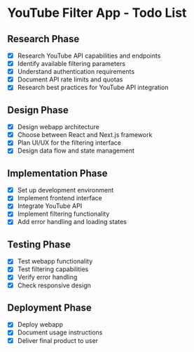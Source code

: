 # YouTube Filter App - Todo List

## Research Phase
- [x] Research YouTube API capabilities and endpoints
- [x] Identify available filtering parameters
- [x] Understand authentication requirements
- [x] Document API rate limits and quotas
- [x] Research best practices for YouTube API integration

## Design Phase
- [x] Design webapp architecture
- [x] Choose between React and Next.js framework
- [x] Plan UI/UX for the filtering interface
- [x] Design data flow and state management

## Implementation Phase
- [x] Set up development environment
- [x] Implement frontend interface
- [x] Integrate YouTube API
- [x] Implement filtering functionality
- [x] Add error handling and loading states

## Testing Phase
- [x] Test webapp functionality
- [x] Test filtering capabilities
- [x] Verify error handling
- [x] Check responsive design

## Deployment Phase
- [x] Deploy webapp
- [x] Document usage instructions
- [x] Deliver final product to user
